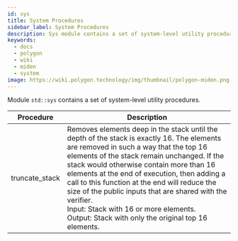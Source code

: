 ```yaml
---
id: sys
title: System Procedures
sidebar_label: System Procedures
description: Sys module contains a set of system-level utility procedures.
keywords:
  - docs
  - polygon
  - wiki
  - miden
  - system
image: https://wiki.polygon.technology/img/thumbnail/polygon-miden.png
---
```


Module `std::sys` contains a set of system-level utility procedures.

| Procedure      | Description   |
| -------------- | ------------- |
| truncate_stack | Removes elements deep in the stack until the depth of the stack is exactly 16. The elements are removed in such a way that the top 16 elements of the stack remain unchanged. If the stack would otherwise contain more than 16 elements at the end of execution, then adding a call to this function at the end will reduce the size of the public inputs that are shared with the verifier.<br/>Input: Stack with 16 or more elements.<br/> Output: Stack with only the original top 16 elements. |